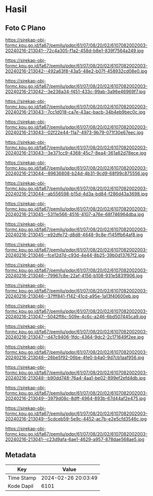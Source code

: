 # Hasil

## Foto C Plano

https://sirekap-obj-formc.kpu.go.id/fa67/pemilu/pdpr/61/07/08/20/02/6107082002003-20240216-213041--72c4a305-f1a2-458d-b8e1-839f7564a249.jpg

https://sirekap-obj-formc.kpu.go.id/fa67/pemilu/pdpr/61/07/08/20/02/6107082002003-20240216-213042--492a63f8-43a5-48e2-b07f-458932cd08e0.jpg

https://sirekap-obj-formc.kpu.go.id/fa67/pemilu/pdpr/61/07/08/20/02/6107082002003-20240216-213042--3e236a34-f451-433c-99ab-3a96e46969f7.jpg

https://sirekap-obj-formc.kpu.go.id/fa67/pemilu/pdpr/61/07/08/20/02/6107082002003-20240216-213043--7cc1d018-ca7e-43ac-bacb-34b4eb9bec0c.jpg

https://sirekap-obj-formc.kpu.go.id/fa67/pemilu/pdpr/61/07/08/20/02/6107082002003-20240216-213043--02f22e44-11a7-4973-9b79-071f30e67eec.jpg

https://sirekap-obj-formc.kpu.go.id/fa67/pemilu/pdpr/61/07/08/20/02/6107082002003-20240216-213043--3e371cc9-4368-45c7-8ea4-361a62d78ece.jpg

https://sirekap-obj-formc.kpu.go.id/fa67/pemilu/pdpr/61/07/08/20/02/6107082002003-20240216-213044--89636808-b24d-4b31-9cd9-68f99c875556.jpg

https://sirekap-obj-formc.kpu.go.id/fa67/pemilu/pdpr/61/07/08/20/02/6107082002003-20240216-213044--ab556598-b15d-4d3a-bd84-f286d43a3698.jpg

https://sirekap-obj-formc.kpu.go.id/fa67/pemilu/pdpr/61/07/08/20/02/6107082002003-20240216-213045--5311e566-4516-4107-a76e-68f746964dba.jpg

https://sirekap-obj-formc.kpu.go.id/fa67/pemilu/pdpr/61/07/08/20/02/6107082002003-20240216-213045--e92dfe72-d8d8-4648-9c8e-f145ffb64af8.jpg

https://sirekap-obj-formc.kpu.go.id/fa67/pemilu/pdpr/61/07/08/20/02/6107082002003-20240216-213046--fce12d7d-c93d-4e44-8b25-39b0d13767f2.jpg

https://sirekap-obj-formc.kpu.go.id/fa67/pemilu/pdpr/61/07/08/20/02/6107082002003-20240216-213046--79967c8e-22af-4156-b108-931e5831f906.jpg

https://sirekap-obj-formc.kpu.go.id/fa67/pemilu/pdpr/61/07/08/20/02/6107082002003-20240216-213046--37fff841-f142-41cd-a95e-1a13f40600eb.jpg

https://sirekap-obj-formc.kpu.go.id/fa67/pemilu/pdpr/61/07/08/20/02/6107082002003-20240216-213047--5042ff8c-509e-4c6c-a246-6bd507445ca9.jpg

https://sirekap-obj-formc.kpu.go.id/fa67/pemilu/pdpr/61/07/08/20/02/6107082002003-20240216-213047--d47c9406-1fdc-4364-9dc2-2c171649f2ee.jpg

https://sirekap-obj-formc.kpu.go.id/fa67/pemilu/pdpr/61/07/08/20/02/6107082002003-20240216-213048--26be5f92-06be-4fe0-b4a0-9d7cb1aaf956.jpg

https://sirekap-obj-formc.kpu.go.id/fa67/pemilu/pdpr/61/07/08/20/02/6107082002003-20240216-213048--b90dd748-76a4-4aa1-be02-899ef2efd4db.jpg

https://sirekap-obj-formc.kpu.go.id/fa67/pemilu/pdpr/61/07/08/20/02/6107082002003-20240216-213049--3979d08c-8dff-4964-893b-67d44af2e475.jpg

https://sirekap-obj-formc.kpu.go.id/fa67/pemilu/pdpr/61/07/08/20/02/6107082002003-20240216-213049--5cdceb59-5e9c-4452-ac7b-e2e5cfd3546c.jpg

https://sirekap-obj-formc.kpu.go.id/fa67/pemilu/pdpr/61/07/08/20/02/6107082002003-20240216-213041--c23d9afa-6ae1-4629-a957-878dae568ae5.jpg


## Metadata

| Key        | Value               |
| ---------- | ------------------- |
| Time Stamp | 2024-02-26 20:03:49 |
| Kode Dapil | 6101                |



